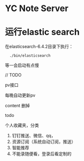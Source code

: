 # YC Note Server

# 运行elastic search

在elasticsearch-6.4.2目录下执行：

```
  ./bin/elasticsearch
```
等一会启动有点慢


// TODO

pv接口

每晚自动更新pv


content 删掉

todo

个人收藏夹，分类

1. 钉钉推送、微信、qq，
2. 资源订阅（系统自动订阅，推送）
3. 智能推荐
4. 不能录随便看，登录后看定制的

